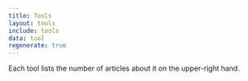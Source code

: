 ```yaml
---
title: Tools
layout: tools
include: tools
data: tool
regenerate: true
---
```

Each tool lists the number of articles about it on the upper-right hand.
